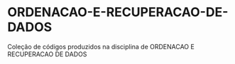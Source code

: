 # ORDENACAO-E-RECUPERACAO-DE-DADOS
Coleção de códigos produzidos na disciplina de ORDENACAO E RECUPERACAO DE DADOS
